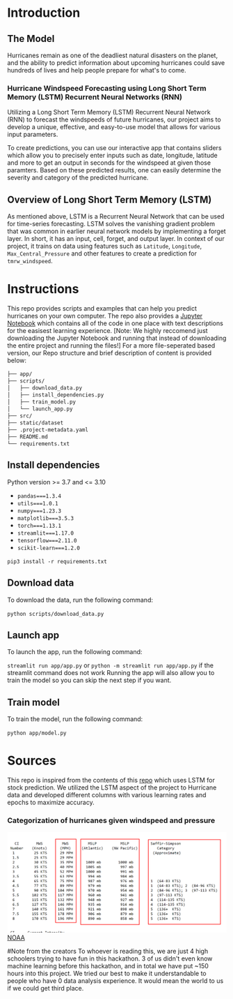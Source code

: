 # Introduction

## The Model

Hurricanes remain as one of the deadliest natural disasters on the planet, and the ability to predict information about upcoming hurricanes could save hundreds of lives and help people prepare for what's to come.

### Hurricane Windspeed Forecasting using Long Short Term Memory (LSTM) Recurrent Neural Networks (RNN)

Utilizing a Long Short Term Memory (LSTM) Recurrent Neural Network (RNN) to forecast the windspeeds of future hurricanes, our project aims to develop a unique, effective, and easy-to-use model that allows for various input parameters.

To create predictions, you can use our interactive app that contains sliders which allow you to precisely enter inputs such as date, longitude, latitude and more to get an output in seconds for the windspeed at given those paramters. Based on these predicted results, one can easily determine the severity and category of the predicted hurricane.

## Overview of Long Short Term Memory (LSTM)

As mentioned above, LSTM is a Recurrent Neural Network that can be used for time-series forecasting. LSTM solves the vanishing gradient problem that was common in earlier neural network models by implementing a forget layer. In short, it has an input, cell, forget, and output layer. In context of our project, it trains on data using features such as `Latitude`, `Longitude`, `Max_Central_Pressure` and other features to create a prediction for `tmrw_windspeed`.

# Instructions

This repo provides scripts and examples that can help you predict hurricanes on your own computer. The repo also provides a [Jupyter Notebook](<https://github.com/AadiTiwar1/HurricanePredictionUsingLSTM/blob/main/src/HurricanePredictionDraft1%20(3).ipynb>) which contains all of the code in one place with text descriptions for the easisest learning experience. [Note: We highly reccomend just downloading the Jupyter Notebook and running that instead of downloading the entire project and running the files!] For a more file-seperated based version, our Repo structure and brief description of content is provided below:

```
├── app/
├── scripts/
│   ├── download_data.py
│   ├── install_dependencies.py
│   ├── train_model.py
│   └── launch_app.py
├── src/
├── static/dataset
├── .project-metadata.yaml
├── README.md
└── requirements.txt
```

## Install dependencies

Python version >= 3.7 and <= 3.10

- `pandas===1.3.4`
- `utils===1.0.1`
- `numpy===1.23.3`
- `matplotlib===3.5.3`
- `torch===1.13.1`
- `streamlit===1.17.0`
- `tensorflow===2.11.0`
- `scikit-learn===1.2.0`

`pip3 install -r requirements.txt`

## Download data

To download the data, run the following command:

`python scripts/download_data.py`

## Launch app

To launch the app, run the following command:

`streamlit run app/app.py` or `python -m streamlit run app/app.py` if the streamlit command does not work
Running the app will also allow you to train the model so you can skip the next step if you want.

## Train model

To train the model, run the following command:

`python app/model.py`

# Sources

This repo is inspired from the contents of this [repo](https://github.com/DikshantDulal/SoftServe_QLSTM) which uses LSTM for stock prediction. We utilized the LSTM aspect of the project to Hurricane data and developed different columns with various learning rates and epochs to maximize accuracy.

### Categorization of hurricanes given windspeed and pressure

![Categorization of hurricanes given windspeed and pressure](./assets/image.png)
[NOAA](https://www.ssd.noaa.gov/PS/TROP/CI-chart.html)


#Note from the creators
To whoever is reading this, we are just 4 high schoolers trying to have fun in this hackathon. 3 of us didn't even know machine learning before this hackathon, and in total we have put ~150 hours into this project. We tried our best to make it understandable to people who have 0 data analysis experience. It would mean the world to us if we could get third place. 
